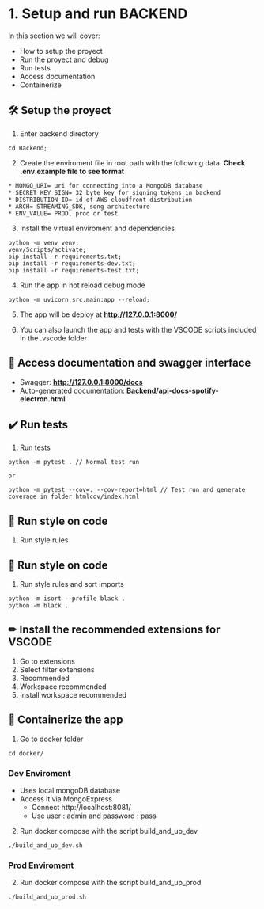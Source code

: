 # 1. Setup and run BACKEND

In this section we will cover:

* How to setup the proyect
* Run the proyect and debug
* Run tests
* Access documentation
* Containerize

## 🛠 Setup the proyect

1. Enter backend directory 

```
cd Backend;
```

2. Create the enviroment file in root path with the following data. **Check .env.example file to see format**

```
* MONGO_URI= uri for connecting into a MongoDB database
* SECRET_KEY_SIGN= 32 byte key for signing tokens in backend
* DISTRIBUTION_ID= id of AWS cloudfront distribution
* ARCH= STREAMING_SDK, song architecture
* ENV_VALUE= PROD, prod or test

```

3. Install the virtual enviroment and dependencies 

```
python -m venv venv;
venv/Scripts/activate;
pip install -r requirements.txt;
pip install -r requirements-dev.txt;
pip install -r requirements-test.txt;

```
4. Run the app in hot reload debug mode 

```
python -m uvicorn src.main:app --reload;
```

5. The app will be deploy at **http://127.0.0.1:8000/**

6. You can also launch the app and tests with the VSCODE scripts included in the .vscode folder

## 📓 Access documentation and swagger interface

* Swagger: **http://127.0.0.1:8000/docs**
* Auto-generated documentation: **Backend/api-docs-spotify-electron.html**

## ✔️ Run tests

1. Run tests
```
python -m pytest . // Normal test run

or

python -m pytest --cov=. --cov-report=html // Test run and generate coverage in folder htmlcov/index.html

```

## 🎨 Run style on code

1. Run style rules
## 🎨 Run style on code

1. Run style rules and sort imports
```
python -m isort --profile black .
python -m black .
```

## ✏ Install the recommended extensions for VSCODE 

1. Go to extensions
2. Select filter extensions
3. Recommended
4. Workspace recommended
5. Install workspace recommended

## 🐳 Containerize the app

1. Go to docker folder
```
cd docker/
```

### Dev Enviroment

* Uses local mongoDB database
* Access it via MongoExpress
  * Connect http://localhost:8081/
  * Use user : admin and password : pass


2. Run docker compose with the script build_and_up_dev
```
./build_and_up_dev.sh
```

### Prod Enviroment

2. Run docker compose with the script build_and_up_prod
```
./build_and_up_prod.sh
```
